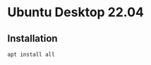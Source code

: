# Ubuntu Desktop 22.04
## Installation
~~~
apt install all
~~~
<!--stackedit_data:
eyJoaXN0b3J5IjpbMTA0NjM5MjY5N119
-->